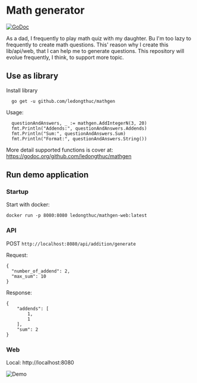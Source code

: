 # Math generator

[![GoDoc](https://godoc.org/github.com/ledongthuc/mathgen?status.svg)](https://godoc.org/github.com/ledongthuc/mathgen)

As a dad, I frequently to play math quiz with my daughter.
Bu I'm too lazy to frequently to create math questions. This' reason why I create this lib/api/web, that I can help me to generate questions.
This repository will evolue frequently, I think, to support more topic.

## Use as library

Install library

```
  go get -u github.com/ledongthuc/mathgen
```

Usage:

```
  questionAndAnswers, _ := mathgen.AddIntegerN(3, 20)
  fmt.Println("Addends:", questionAndAnswers.Addends)
  fmt.Println("Sum:", questionAndAnswers.Sum)
  fmt.Println("Format:", questionAndAnswers.String())
```

More detail supported functions is cover at: https://godoc.org/github.com/ledongthuc/mathgen

## Run demo application

### Startup

Start with docker:

```
docker run -p 8080:8080 ledongthuc/mathgen-web:latest
```

### API

POST `http://localhost:8080/api/addition/generate`

Request:
```
{
  "number_of_addend": 2,
  "max_sum": 10
}
```

Response:
```
{
    "addends": [
        1,
        1
    ],
    "sum": 2
}
```

### Web

Local: http://localhost:8080

![Demo](https://user-images.githubusercontent.com/1828895/71580301-55574b00-2b00-11ea-9b2f-ace31dc5cbb7.gif)
